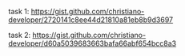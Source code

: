 task 1: 
https://gist.github.com/christiano-developer/2720141c8ee44d21810a81eb8b9d3697

task 2:
https://gist.github.com/christiano-developer/d60a5039683663bafa66abf654bcc8a3